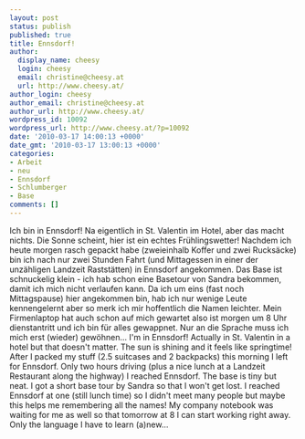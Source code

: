 ```yaml
---
layout: post
status: publish
published: true
title: Ennsdorf!
author:
  display_name: cheesy
  login: cheesy
  email: christine@cheesy.at
  url: http://www.cheesy.at/
author_login: cheesy
author_email: christine@cheesy.at
author_url: http://www.cheesy.at/
wordpress_id: 10092
wordpress_url: http://www.cheesy.at/?p=10092
date: '2010-03-17 14:00:13 +0000'
date_gmt: '2010-03-17 13:00:13 +0000'
categories:
- Arbeit
- neu
- Ennsdorf
- Schlumberger
- Base
comments: []
---
```

<!--:de-->Ich bin in Ennsdorf! Na eigentlich in St. Valentin im Hotel, aber das macht nichts. Die Sonne scheint, hier ist ein echtes Frühlingswetter! Nachdem ich heute morgen rasch gepackt habe (zweieinhalb Koffer und zwei Rucksäcke) bin ich nach nur zwei Stunden Fahrt (und Mittagessen in einer der unzähligen Landzeit Raststätten) in Ennsdorf angekommen. Das Base ist schnuckelig klein - ich hab schon eine Basetour von Sandra bekommen, damit ich mich nicht verlaufen kann. Da ich um eins (fast noch Mittagspause) hier angekommen bin, hab ich nur wenige Leute kennengelernt aber so merk ich mir hoffentlich die Namen leichter. Mein Firmenlaptop hat auch schon auf mich gewartet also ist morgen um 8 Uhr dienstantritt und ich bin für alles gewappnet. Nur an die Sprache muss ich mich erst (wieder) gewöhnen...
<!--:--><!--:en-->I'm in Ennsdorf! Actually in St. Valentin in a hotel but that doesn't matter. The sun is shining and it feels like springtime! After I packed my stuff (2.5 suitcases and 2 backpacks) this morning I left for Ennsdorf. Only two hours driving (plus a nice lunch at a Landzeit Restaurant along the highway) I reached Ennsdorf. The base is tiny but neat. I got a short base tour by Sandra so that I won't get lost. I reached Ennsdorf at one (still lunch time) so I didn't meet many people but maybe this helps me remembering all the names! My company notebook was waiting for me as well so that tomorrow at 8 I can start working right away. Only the language I have to learn (a)new...
<!--:-->
